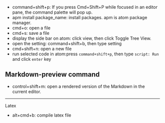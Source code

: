 - command+shift+p: If you press Cmd+Shift+P while focused in an editor pane, the command palette will pop up.
- apm install package_name: install packages. apm is atom package manager.
- cmd+o: open a file
- cmd+s: save a file
- display the side bar on atom: click view, then click Toggle Tree View.
- open the setting: command+shift+b, then type setting
- cmd+shift+n: open a new file
- run selected code in atom:press ```command+shift+p```, then type ```script: Run``` and click ```enter``` key


## Markdown-preview command
- control+shift+m: open a rendered version of the Markdown in the current editor. 









*********************************
Latex
- alt+cmd+b: compile latex file
